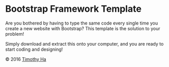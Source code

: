 # Bootstrap Framework Template
Are you bothered by having to type the same code every single time you create a new website with Bootstrap?  This template is the solution to your problem!

Simply download and extract this onto your computer, and you are ready to start coding and designing!

© 2016 [Timothy Ha](http://www.timothyha.cf/)
